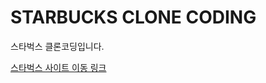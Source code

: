# STARBUCKS CLONE CODING

스타벅스 클론코딩입니다.  

[스타벅스 사이트 이동 링크](https://lovely-fairy-18d485.netlify.app/ "누르면 사이트 이동!")

